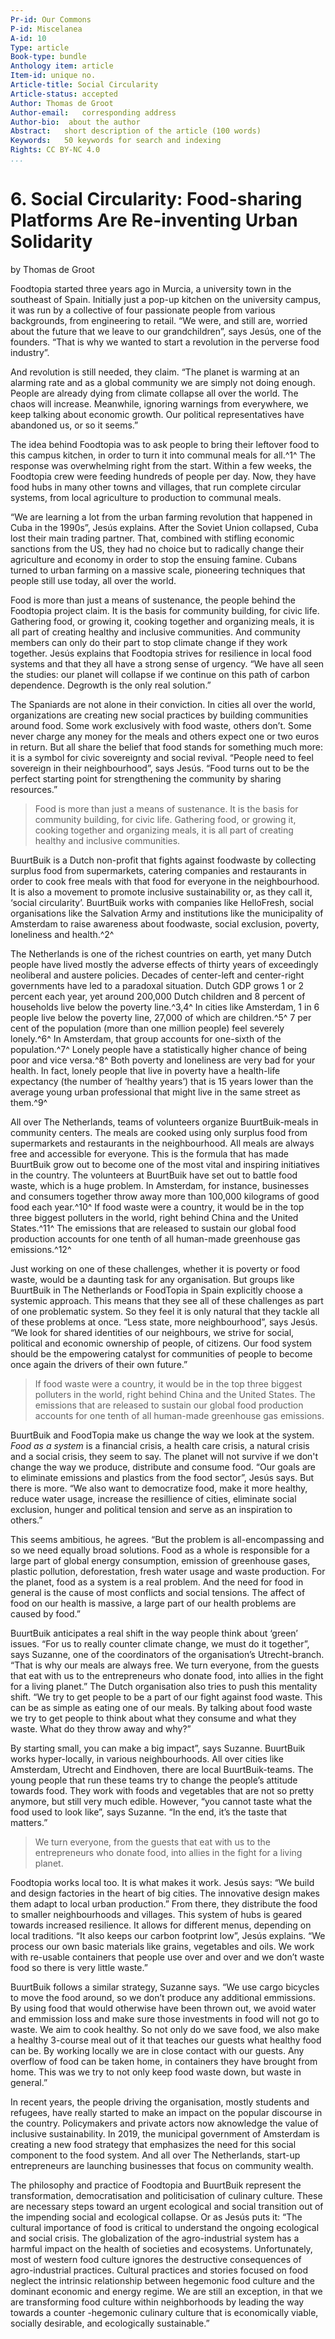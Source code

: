 ```yaml
---
Pr-id: Our Commons
P-id: Miscelanea
A-id: 10
Type: article
Book-type: bundle
Anthology item: article
Item-id: unique no.
Article-title: Social Circularity
Article-status: accepted
Author: Thomas de Groot
Author-email:   corresponding address
Author-bio:  about the author
Abstract:   short description of the article (100 words)
Keywords:   50 keywords for search and indexing
Rights: CC BY-NC 4.0
...
```



# 6. Social Circularity: Food-sharing Platforms Are Re-inventing Urban Solidarity

by Thomas de Groot

Foodtopia started three years ago in Murcia, a university town in the
southeast of Spain. Initially just a pop-up kitchen on the university
campus, it was run by a collective of four passionate people from
various backgrounds, from engineering to retail. “We were, and still
are, worried about the future that we leave to our grandchildren”, says
Jesús, one of the founders. “That is why we wanted to start a revolution
in the perverse food industry”.

And revolution is still needed, they claim. “The planet is warming at an
alarming rate and as a global community we are simply not doing enough.
People are already dying from climate collapse all over the world. The
chaos will increase. Meanwhile, ignoring warnings from everywhere, we
keep talking about economic growth. Our political representatives have
abandoned us, or so it seems.”

The idea behind Foodtopia was to ask people to bring their leftover
food to this campus kitchen, in order to turn it into communal meals for
all.^1^ The response was overwhelming right from the start. Within a few
weeks, the Foodtopia crew were feeding hundreds of people per day. Now,
they have food hubs in many other towns and villages, that run complete
circular systems, from local agriculture to production to communal
meals.

“We are learning a lot from the urban farming revolution that happened
in Cuba in the 1990s”, Jesús explains. After the Soviet Union collapsed,
Cuba lost their main trading partner. That, combined with stifling
economic sanctions from the US, they had no choice but to radically
change their agriculture and economy in order to stop the ensuing
famine. Cubans turned to urban farming on a massive scale, pioneering
techniques that people still use today, all over the world.

Food is more than just a means of sustenance, the people behind the
Foodtopia project claim. It is the basis for community building, for
civic life. Gathering food, or growing it, cooking together and
organizing meals, it is all part of creating healthy and inclusive
communities. And community members can only do their part to stop
climate change if they work together. Jesús explains that Foodtopia
strives for resilience in local food systems and that they all have a
strong sense of urgency. “We have all seen the studies: our planet will
collapse if we continue on this path of carbon dependence. Degrowth is
the only real solution.”

The Spaniards are not alone in their conviction. In cities all over the
world, organizations are creating new social practices by building
communities around food. Some work exclusively with food waste, others
don’t. Some never charge any money for the meals and others expect one
or two euros in return. But all share the belief that food stands for
something much more: it is a symbol for civic sovereignty and social
revival. “People need to feel sovereign in their neighbourhood”, says
Jesús. “Food turns out to be the perfect starting point for
strengthening the community by sharing resources.”

> Food is more than just a means of sustenance. It is the basis for
> community building, for civic life. Gathering food, or growing it,
> cooking together and organizing meals, it is all part of creating
> healthy and inclusive communities.

BuurtBuik is a Dutch non-profit that fights against foodwaste by
collecting surplus food from supermarkets, catering companies and
restaurants in order to cook free meals with that food for everyone in
the neighbourhood. It is also a movement to promote inclusive
sustainability or, as they call it, ‘social circularity’. BuurtBuik
works with companies like HelloFresh, social organisations like the
Salvation Army and institutions like the municipality of Amsterdam to
raise awareness about foodwaste, social exclusion, poverty, loneliness
and health.^2^

The Netherlands is one of the richest countries on earth, yet many Dutch
people have lived mostly the adverse effects of thirty years of
exceedingly neoliberal and austere policies. Decades of center-left and
center-right governments have led to a paradoxal situation. Dutch GDP
grows 1 or 2 percent each year, yet around 200,000 Dutch children and
8 percent of households live below the poverty line.^3,4^ In cities like
Amsterdam, 1 in 6 people live below the poverty line, 27,000 of which
are children.^5^ 7 per cent of the population (more than one million
people) feel severely lonely.^6^ In Amsterdam, that group accounts for
one-sixth of the population.^7^ Lonely people have a statistically
higher chance of being poor and vice versa.^8^ Both poverty and
loneliness are very bad for your health. In fact, lonely people that
live in poverty have a health-life expectancy (the number of ‘healthy
years’) that is 15 years lower than the average young urban professional
that might live in the same street as them.^9^

All over The Netherlands, teams of volunteers organize BuurtBuik-meals
in community centers. The meals are cooked using only surplus food from
supermarkets and restaurants in the neighbourhood. All meals are always
free and accessible for everyone. This is the formula that has made
BuurtBuik grow out to become one of the most vital and inspiring
initiatives in the country. The volunteers at BuurtBuik have set out to
battle food waste, which is a huge problem. In Amsterdam, for instance,
businesses and consumers together throw away more than 100,000 kilograms
of good food each year.^10^ If food waste were a country, it would be in
the top three biggest polluters in the world, right behind China and the
United States.^11^ The emissions that are released to sustain our global
food production accounts for one tenth of all human-made greenhouse gas
emissions.^12^

Just working on one of these challenges, whether it is poverty or food
waste, would be a daunting task for any organisation. But groups like
BuurtBuik in The Netherlands or FoodTopia in Spain explicitly choose a
systemic approach. This means that they see all of these challenges as
part of one problematic system. So they feel it is only natural that
they tackle all of these problems at once. “Less state, more
neighbourhood”, says Jesús. “We look for shared identities of our
neighbours, we strive for social, political and economic ownership of
people, of citizens. Our food system should be the empowering catalyst
for communities of people to become once again the drivers of their own
future.”

> If food waste were a country, it would be in the top three biggest
> polluters in the world, right behind China and the United States. The
> emissions that are released to sustain our global food production
> accounts for one tenth of all human-made greenhouse gas emissions.

BuurtBuik and FoodTopia make us change the way we look at the system.
*Food as a system* is a financial crisis, a health care crisis, a
natural crisis and a social crisis, they seem to say. The planet will
not survive if we don't change the way we produce, distribute and
consume food. “Our goals are to eliminate emissions and plastics from
the food sector”, Jesús says. But there is more. “We also want to
democratize food, make it more healthy, reduce water usage, increase the
resillience of cities, eliminate social exclusion, hunger and political
tension and serve as an inspiration to others.”

This seems ambitious, he agrees. “But the problem is all-encompassing
and so we need equally broad solutions. Food as a whole is responsible
for a large part of global energy consumption, emission of greenhouse
gases, plastic pollution, deforestation, fresh water usage and waste
production. For the planet, food as a system is a real problem. And the
need for food in general is the cause of most conflicts and social
tensions. The affect of food on our health is massive, a large part of
our health problems are caused by food.”

BuurtBuik anticipates a real shift in the way people think about ‘green’
issues. “For us to really counter climate change, we must do it
together”, says Suzanne, one of the coordinators of the organisation’s
Utrecht-branch. “That is why our meals are always free. We turn
everyone, from the guests that eat with us to the entrepreneurs who
donate food, into allies in the fight for a living planet.” The Dutch
organisation also tries to push this mentality shift. “We try to get
people to be a part of our fight against food waste. This can be as
simple as eating one of our meals. By talking about food waste we try to
get people to think about what they consume and what they waste. What do
they throw away and why?”

By starting small, you can make a big impact”, says Suzanne. BuurtBuik
works hyper-locally, in various neighbourhoods. All over cities like
Amsterdam, Utrecht and Eindhoven, there are local BuurtBuik-teams. The
young people that run these teams try to change the people’s attitude
towards food. They work with foods and vegetables that are not so pretty
anymore, but still very much edible. However, “you cannot taste what the
food used to look like”, says Suzanne. “In the end, it’s the taste that
matters.”

> We turn everyone, from the guests that eat with us to the
> entrepreneurs who donate food, into allies in the fight for a living
> planet.

Foodtopia works local too. It is what makes it work. Jesús says: “We
build and design factories in the heart of big cities. The innovative
design makes them adapt to local urban production.” From there, they
distribute the food to smaller neighbourhoods and villages. This system
of hubs is geared towards increased resilience. It allows for different
menus, depending on local traditions. “It also keeps our carbon
footprint low”, Jesús explains. “We process our own basic materials like
grains, vegetables and oils. We work with re-usable containers that
people use over and over and we don’t waste food so there is very little
waste.”

BuurtBuik follows a similar strategy, Suzanne says. “We use cargo
bicycles to move the food around, so we don’t produce any additional
emmissions. By using food that would otherwise have been thrown out, we
avoid water and emmission loss and make sure those investments in food
will not go to waste. We aim to cook healthy. So not only do we save
food, we also make a healthy 3-course meal out of it that teaches our
guests what healthy food can be. By working locally we are in close
contact with our guests. Any overflow of food can be taken home, in
containers they have brought from home. This was we try to not only keep
food waste down, but waste in general.”

In recent years, the people driving the organisation, mostly students
and refugees, have really started to make an impact on the popular
discourse in the country. Policymakers and private actors now aknowledge
the value of inclusive sustainability. In 2019, the municipal government
of Amsterdam is creating a new food strategy that emphasizes the need
for this social component to the food system. And all over The
Netherlands, start-up entrepreneurs are launching businesses that focus
on community wealth.

The philosophy and practice of Foodtopia and BuurtBuik represent the
transformation, democratisation and politicisation of culinary culture.
These are necessary steps toward an urgent ecological and social
transition out of the impending social and ecological collapse. Or as
Jesús puts it: “The cultural importance of food is critical to
understand the ongoing ecological and social crisis. The globalization
of the agro-industrial system has a harmful impact on the health of
societies and ecosystems. Unfortunately, most of western food culture
ignores the destructive consequences of agro-industrial practices.
Cultural practices and stories focused on food neglect the intrinsic
relationship between hegemonic food culture and the dominant economic
and energy regime. We are still an exception, in that we are
transforming food culture within neighborhoods by leading the way
towards a counter -hegemonic culinary culture that is economically
viable, socially desirable, and ecologically sustainable.”
